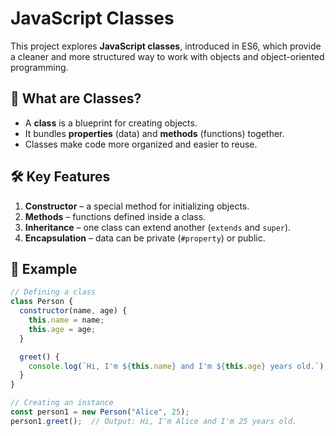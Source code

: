  # JavaScript Classes

This project explores **JavaScript classes**, introduced in ES6, which provide a cleaner and more structured way to work with objects and object-oriented programming.

## 📌 What are Classes?
- A **class** is a blueprint for creating objects.
- It bundles **properties** (data) and **methods** (functions) together.
- Classes make code more organized and easier to reuse.

## 🛠️ Key Features
1. **Constructor** – a special method for initializing objects.
2. **Methods** – functions defined inside a class.
3. **Inheritance** – one class can extend another (`extends` and `super`).
4. **Encapsulation** – data can be private (`#property`) or public.

## 🔹 Example

```javascript
// Defining a class
class Person {
  constructor(name, age) {
    this.name = name;
    this.age = age;
  }

  greet() {
    console.log(`Hi, I'm ${this.name} and I'm ${this.age} years old.`);
  }
}

// Creating an instance
const person1 = new Person("Alice", 25);
person1.greet();  // Output: Hi, I'm Alice and I'm 25 years old.

